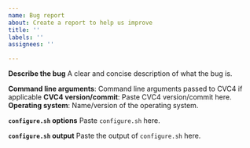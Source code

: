 ```yaml
---
name: Bug report
about: Create a report to help us improve
title: ''
labels: ''
assignees: ''

---
```


**Describe the bug**
A clear and concise description of what the bug is.

**Command line arguments**: Command line arguments passed to CVC4 if applicable
**CVC4 version/commit**: Paste CVC4 version/commit here.
**Operating system**: Name/version of the operating system.

**`configure.sh` options**
Paste `configure.sh` here.

**`configure.sh` output**
Paste the output of `configure.sh` here.
